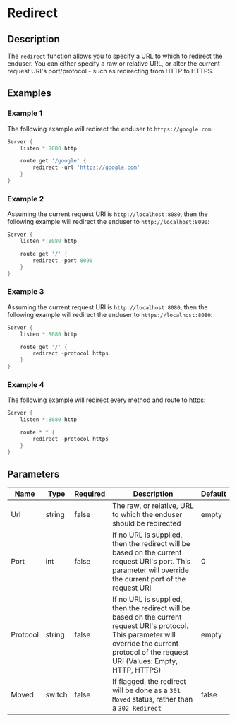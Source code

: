 # Redirect

## Description

The `redirect` function allows you to specify a URL to which to redirect the enduser. You can either specify a raw or relative URL, or alter the current request URI's port/protocol - such as redirecting from HTTP to HTTPS.

## Examples

### Example 1

The following example will redirect the enduser to `https://google.com`:

```powershell
Server {
    listen *:8080 http

    route get '/google' {
        redirect -url 'https://google.com'
    }
}
```

### Example 2

Assuming the current request URI is `http://localhost:8080`, then the following example will redirect the enduser to `http://localhost:8090`:

```powershell
Server {
    listen *:8080 http

    route get '/' {
        redirect -port 8090
    }
}
```

### Example 3

Assuming the current request URI is `http://localhost:8080`, then the following example will redirect the enduser to `https://localhost:8080`:

```powershell
Server {
    listen *:8080 http

    route get '/' {
        redirect -protocol https
    }
}
```

### Example 4

The following example will redirect every method and route to https:

```powershell
Server {
    listen *:8080 http

    route * * {
        redirect -protocol https
    }
}
```

## Parameters

| Name | Type | Required | Description | Default |
| ---- | ---- | -------- | ----------- | ------- |
| Url | string | false | The raw, or relative, URL to which the enduser should be redirected | empty |
| Port | int | false | If no URL is supplied, then the redirect will be based on the current request URI's port. This parameter will override the current port of the request URI | 0 |
| Protocol | string | false | If no URL is supplied, then the redirect will be based on the current request URI's protocol. This parameter will override the current protocol of the request URI (Values: Empty, HTTP, HTTPS)  | empty |
| Moved | switch | false | If flagged, the redirect will be done as a `301 Moved` status, rather than a `302 Redirect` | false |
